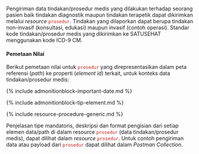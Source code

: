 Pengiriman data tindakan/prosedur medis yang dilakukan terhadap seorang pasien baik tindakan diagnostik maupun tindakan terapetik dapat dikirimkan melalui *resource* <span style="color:#c81e1e">`prosedur`</span>. Tindakan yang dilaporkan dapat berupa tindakan non-invasif (konsultasi, edukasi) maupun invasif (contoh operasi). Standar kode tindakan/prosedur medis yang dikirimkan ke SATUSEHAT menggunakan kode ICD-9 CM.

#### Pemetaan Nilai

Berikut pemetaan nilai untuk <span style="color:#c81e1e">`prosedur`</span> yang direpresentasikan dalam peta referensi (*path*) ke properti (*element id*) terkait, untuk konteks data tindakan/prosedur medis:

{% include admonitionblock-important-date.md %}

{% include admonitionblock-tip-element.md %}

{% include resource-procedure-generic.md %}

Penjelasan tipe mandatoris, deskripsi dan format pengisian dari setiap elemen data/path di dalam resource <span style="color:#c81e1e">`prosedur`</span> (data tindakan/prosedur medis), dapat dilihat dalam *resource* <span style="color:#c81e1e">`prosedur`</span>. Untuk contoh pengiriman data atau payload dari <span style="color:#c81e1e">`prosedur`</span> dapat dilihat dalam *Postman Collection*.
